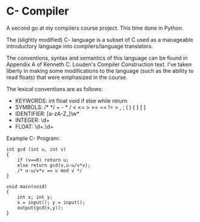 # C- Compiler
A second go at my compilers course project. This time done in Python.

The (slightly modified) C- language is a subset of C used as a manageable introductory language into compilers/language translators.

The conventions, syntax and semantics of this language can be found in Appendix A of Kenneth C. Louden's Compiler Construction text. I've taken liberty in making some modifications to the language (such as the ability to read floats) that were emphasized in the course.

The lexical conventions are as follows:
* KEYWORDS: int float void if else while return
* SYMBOLS: /* */ + - * / < <= > >= == != = , ; ( ) { } [ ]
* IDENTIFIER: [a-zA-Z_]\w*
* INTEGER: \d+
* FLOAT: \d+\.\d+

Example C- Program:

```
int gcd (int u, int v)
{
	if (v==0) return u;
	else return gcd(v,u-u/v*v);
	/* u-u/v*v == u mod v */
}

void main(void)
{
	int x; int y;
	x = input(); y = input();
	output(gcd(x,y));
}
```
